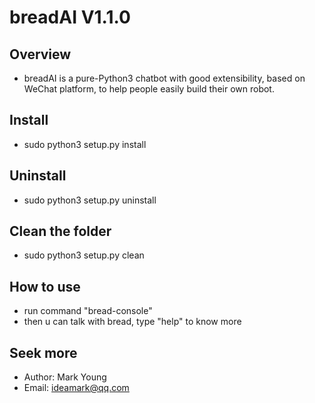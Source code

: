 # breadAI V1.1.0

## Overview
* breadAI is a pure-Python3 chatbot with good extensibility, based on WeChat platform, to help people easily build their own robot. 

## Install
* sudo python3 setup.py install

## Uninstall
* sudo python3 setup.py uninstall

## Clean the folder
* sudo python3 setup.py clean

## How to use
* run command "bread-console"
* then u can talk with bread, type "help" to know more

## Seek more
* Author: Mark Young
* Email: ideamark@qq.com
